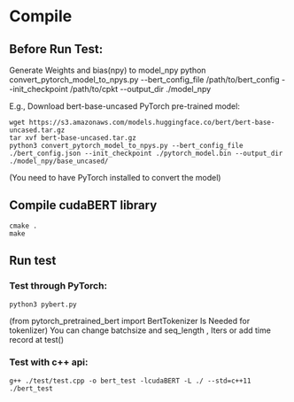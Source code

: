 # Compile

## Before Run Test:

Generate Weights and bias(npy) to model_npy
python convert_pytorch_model_to_npys.py --bert_config_file /path/to/bert_config --init_checkpoint /path/to/cpkt --output_dir ./model_npy

E.g.,
Download bert-base-uncased PyTorch pre-trained model: 
```
wget https://s3.amazonaws.com/models.huggingface.co/bert/bert-base-uncased.tar.gz
tar xvf bert-base-uncased.tar.gz 
python3 convert_pytorch_model_to_npys.py --bert_config_file ./bert_config.json --init_checkpoint ./pytorch_model.bin --output_dir ./model_npy/base_uncased/
```
(You need to have PyTorch installed to convert the model)

## Compile cudaBERT library
```
cmake .
make
```
## Run test

### Test through PyTorch:
```
python3 pybert.py 
```
(from pytorch_pretrained_bert import BertTokenizer Is Needed for tokenlizer)
You can change batchsize and seq_length , Iters or add time record at test()

### Test with c++ api:
```
g++ ./test/test.cpp -o bert_test -lcudaBERT -L ./ --std=c++11
./bert_test
```